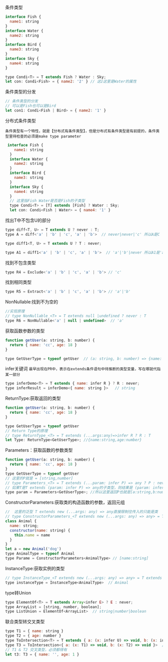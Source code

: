 <!--
 * @Author: cc
 * @LastEditTime: 2021-04-13 22:19:20
-->
条件类型

```javaScript
interface Fish {
  name1: string
}
interface Water {
  name2: string
}
interface Bird {
  name3: string
}
interface Sky {
  name4: string
}

type Condi<T> = T extends Fish ? Water : Sky;
let con: Condi<Fish> = { name2: '2' } // 这z这里是Water的属性
```

条件类型的分发

```javaScript
// 条件类型的分发
// 可以是Fish也可以是Bird
let con1: Condi<Fish | Bird> = { name2: '1' } 
```
分布式条件类型

`条件类型有一个特性，就是【分布式有条件类型】，但是分布式有条件类型是有前提的，条件类型里待检查的必须是make type parameter`

```javaScript
 interface Fish {
    name1: string
  }
  interface Water {
    name2: string
  }
  interface Bird {
    name3: string
  }
  interface Sky {
    name4: string
  }
  // 这里指Fish Water是否是Fish的子类型
  type Condi<T> = [T] extends [Fish] ? Water : Sky;
  let con: Condi<Fish | Water> = { name4: '1' }
```

找出T中不包含U的部分

```javaScript
type diff<T, U> = T extends U ? never : T;
type A = diff<'a' | 'b' | 'c', 'a' | 'b'>  // never|never|'c' 所以A是C

type diff1<T, U> = T extends U ? T : never;

type A1 = diff1<'a' | 'b' | 'c', 'a' | 'b'>  // 'a'|'b'|never 所以A1是'a'|'b'
```

找到不包含类型

```javaScript
type R4 = Exclude<'a' | 'b' | 'c', 'a' | 'b'> // 'c'
```

找到相同类型

```javaScript
type R5 = Extract<'a' | 'b' | 'c', 'a' | 'b'> // 'a'|'b'
```
NonNullable:找到不为空的

```javaScript
//实现原理
// type NonNullable_<T> = T extends null |undefined ? never : T
type R6 = NonNullable<'a' | null | undefined>  // 'a'
```

获取函数参数的类型

```javaScript
function getUser(a: string, b: number) {
  return { name: 'cc', age: 18 }
}

type GetUserType = typeof getUser  // (a: string, b: number) => {name: string;age: number;}
```

infer关键词
`最早出现在PR中，表示在extends条件语句中待推断的类型变量，写在哪就代指某一部分`

```javaScript
type inferDemo<T> = T extends { name: infer R } ? R : never;
type inferResult = inferDemo<{ name: string }>   // string
```
ReturnType:获取返回的类型

```javaScript
function getUser(a: string, b: number) {
  return { name: 'cc', age: 18 }
}

type GetUserType = typeof getUser 
// Return Type的原理
// type ReturnType_<T> = T extends (...args:any)=>infer R ? R : T
let Type: ReturnType<GetUserType>; //{name:string,age:number}
```

Parameters：获取函数的参数类型

```javaScript
function getUser(a: string, b: number) {
  return { name: 'cc', age: 18 }
}
type GetUserType = typeof getUser 
// 这里的P就是 = [string,number]
// type Parameters_<T> = T extends (...param: infer P) => any ? P : never;
// 如果T是T extends (param: infer P) => any的子类型，则结果是 (param: infer P) => any 类型中的参数 P，否则返回为never
type param = Parameters<GetUserType>; //所以这里返回P也就是[a:string,b:number]
```
ConstructorParameters:获取类的构造函数的参数，返回元组

```javaScript
//  这里的泛型 T extends new (...args: any) => any直接限制住传入的只能是类
// type ConstructorParameters_<T extends new (...args: any) => any> = T extends new (...args: infer P) => any ? P : never;
class Animal {
  name: string;
  constructor(name: string) {
    this.name = name
  }
}
let a = new Animal('dog')
type AnimalType = typeof Animal
type Parame = ConstructorParameters<AnimalType> // [name:string]
```
InstanceType:获取实例的类型

```javaScript
// type InstanceType_<T extends new (...args: any) => any> = T extends new (...args: any) => infer R ? R : any;
type instanceType = InstanceType<AnimalType>  // Animal
```

type转Union

```javaScript
type ElementOf<T> = T extends Array<infer E> ? E : never;
type ArrayList = [string, number, boolean];
type ListUnion = ElementOf<ArrayList>  // string|number|boolean
```
联合类型转交叉类型

```javaScript
type T1 = { name: string }
type T2 = { age: number }
type ToIntersection<T> = T extends { a: (x: infer U) => void, b: (x: infer U) => void } ? U : never;
type T3 = ToIntersection<{ a: (x: T1) => void, b: (x: T2) => void }>  // T1 & T2
// T1 & T2 交叉类型，必须都得有
let t3: T3 = { name: '', age: 1 }
```




